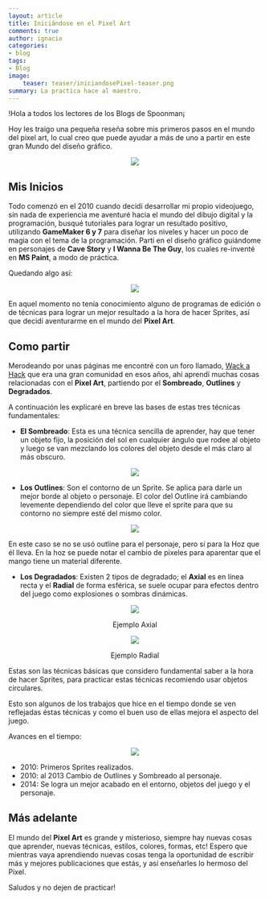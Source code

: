 ```yaml
---
layout: article
title: Iniciándose en el Pixel Art
comments: true
author: ignacio
categories:
- blog
tags:
- Blog
image:
    teaser: teaser/iniciandosePixel-teaser.png
summary: La practica hace al maestro.
---
```


!Hola a todos los lectores de los Blogs de Spoonman¡

Hoy les traigo una pequeña reseña sobre mis primeros pasos en el mundo del pixel art, lo cual creo que puede ayudar a más de uno a partir en este gran Mundo del diseño gráfico.

<p align="center"><img src="http://www.spoonmangames.cl/images/blog/ojoIgnacio.png"></p>

## Mis Inicios

Todo comenzó en el 2010 cuando decidí desarrollar mi propio videojuego, sin nada de experiencia me aventuré hacia el mundo del dibujo digital y la programación, busqué tutoriales para lograr un resultado positivo, utilizando **GameMaker 6 y 7** para diseñar los niveles y hacer un poco de magia con el tema de la programación. Partí en el diseño gráfico guiándome en personajes de **Cave Story** y **I Wanna Be The Guy**, los cuales re-inventé en **MS Paint**, a modo de práctica.

Quedando algo así:

<p align="center"><img src="http://www.spoonmangames.cl/images/blog/primerosGraficos.png"></p>


En aquel momento no tenía conocimiento alguno de programas de edición o de técnicas para lograr un mejor resultado a la hora de hacer Sprites, así que decidí aventurarme en el mundo del **Pixel Art**.

## Como partir

Merodeando por unas páginas me encontré con un foro llamado, [Wack a Hack](http://wahackforo.com/) que era una gran comunidad en esos años, ahí aprendí muchas cosas relacionadas con el **Pixel Art**, partiendo por el **Sombreado**, **Outlines** y **Degradados**.

A continuación les explicaré en breve las bases de estas tres técnicas fundamentales:

* **El Sombreado**: Esta es una técnica sencilla de aprender, hay que tener un objeto fijo, la posición del sol en cualquier ángulo que rodee al objeto y luego se van mezclando los colores del objeto desde el más claro al más obscuro.

<p align="center"><img src="http://www.spoonmangames.cl/images/blog/sombreado.png"></p>

* **Los Outlines**: Son el contorno de un Sprite. Se aplica para darle un mejor borde al objeto o personaje. El color del Outline irá cambiando levemente dependiendo del color que lleve el sprite para que su contorno no siempre esté del mismo color.

<p align="center"><img src="http://www.spoonmangames.cl/images/blog/outlines.png"></p>

En este caso se no se usó outline para el personaje, pero sí para la Hoz que él lleva. En la hoz se puede notar el cambio de pixeles para aparentar que el mango tiene un material diferente.

* **Los Degradados**: Existen 2 tipos de degradado; el **Axial** es en línea recta y el **Radial** de forma esférica, se suele ocupar para efectos dentro del juego como explosiones o sombras dinámicas.

<p align="center"><img src="http://www.spoonmangames.cl/images/blog/axial.png"></p>
<p align="center">Ejemplo Axial</p>

<p align="center"><img src="http://www.spoonmangames.cl/images/blog/radial.png"></p>
<p align="center">Ejemplo Radial</p>

Estas son las técnicas básicas que considero fundamental saber a la hora de hacer Sprites, para practicar estas técnicas recomiendo usar objetos circulares.

Esto son algunos de los trabajos que hice en el tiempo donde se ven reflejadas éstas técnicas y como el buen uso de ellas mejora el aspecto del juego.

Avances en el tiempo:

<p align="center"><img src="http://www.spoonmangames.cl/images/blog/avancesGraficos.png"></p>

* 2010: Primeros Sprites realizados. 
* 2010: al 2013 Cambio de Outlines y Sombreado al personaje.
* 2014: Se logra un mejor acabado en el entorno, objetos del juego y el personaje. 

## Más adelante

El mundo del **Pixel Art** es grande y misterioso, siempre hay nuevas cosas que aprender, nuevas técnicas, estilos, colores, formas, etc! Espero que mientras vaya aprendiendo nuevas cosas tenga la oportunidad de escribir más y mejores publicaciones que estás, y así enseñarles lo hermoso del Pixel.

Saludos y no dejen de practicar!